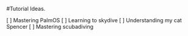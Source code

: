 #Tutorial Ideas.

[ ] Mastering PalmOS
[ ] Learning to skydive
[ ] Understanding my cat Spencer
[ ] Mastering scubadiving